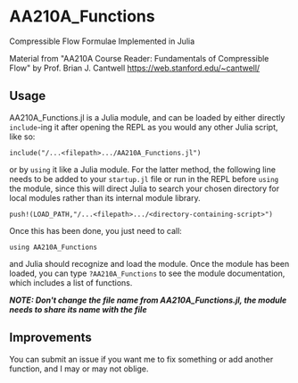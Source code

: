 # AA210A_Functions
Compressible Flow Formulae Implemented in Julia

Material from "AA210A Course Reader: Fundamentals of Compressible Flow" by Prof. Brian J. Cantwell
https://web.stanford.edu/~cantwell/

## Usage
AA210A_Functions.jl is a Julia module, and can be loaded by either directly `include`-ing it after opening the REPL as you would any other Julia script, like so:

    include("/...<filepath>.../AA210A_Functions.jl")

or by `using` it like a Julia module. For the latter method, the following line needs to be added to your `startup.jl` file or run in the REPL before `using` the module, since this will direct Julia to search your chosen directory for local modules rather than its internal module library.

    push!(LOAD_PATH,"/...<filepath>.../<directory-containing-script>")

Once this has been done, you just need to call:

    using AA210A_Functions

and Julia should recognize and load the module. Once the module has been loaded, you can type `?AA210A_Functions` to see the module documentation, which includes a list of functions.

_**NOTE: Don't change the file name from AA210A_Functions.jl, the module needs to share its name with the file**_

## Improvements
You can submit an issue if you want me to fix something or add another function, and I may or may not oblige.
